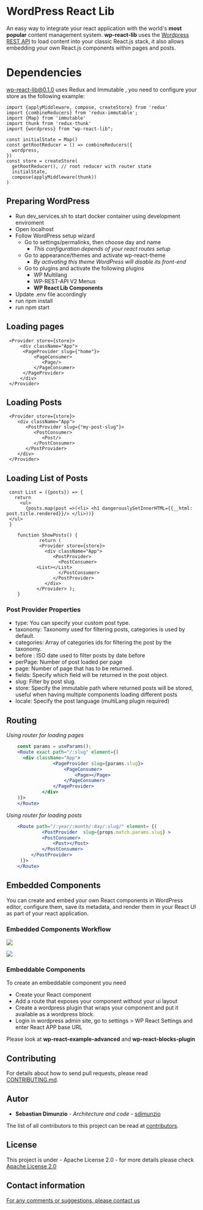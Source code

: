 # WordPress React Lib

An easy way to integrate your react application with the world's **most popular** content management system. **wp-react-lib** uses the [Wordpress REST API](https://developer.wordpress.org/rest-api/) to load content into your classic React.js stack, it also allows embedding your own React.js components within pages and posts.

# Dependencies

wp-react-lib@0.1.0 uses Redux and Immutable , you need to configure your store as the following example:

    import {applyMiddleware, compose, createStore} from 'redux'
    import {combineReducers} from 'redux-immutable';
    import {Map} from 'immutable'
    import thunk from 'redux-thunk'
    import {wordpress} from "wp-react-lib";

    const initialState = Map()
    const getRootReducer = () => combineReducers({
      wordpress,
    })
    const store = createStore(
      getRootReducer(), // root reducer with router state
      initialState,
      compose(applyMiddleware(thunk))
    )

## Preparing WordPress

- Run dev_services.sh to start docker container using development enviroment
- Open localhost
- Follow WordPress setup wizard
  - Go to settings/permalinks, then choose day and name
    - _This configuration depends of your react routes setup_
  - Go to appearance/themes and activate wp-react-theme
    - _By activating this theme WordPress will disable its front-end_
  - Go to plugins and activate the following plugins
    - WP Multilang
    - WP-REST-API V2 Menus
    - **WP React Lib Components**
- Update .env file accordingly
- run npm install
- run npm start

## Loading pages

     <Provider store={store}>
         <div className="App">
    	  <PageProvider slug={"home"}>
    		  <PageConsumer>
    			 <Page/>
    		  </PageConsumer>
    	  </PageProvider>
         </div>
     </Provider>

## Loading Posts

     <Provider store={store}>
        <div className="App">
           <PostProvider slug={"my-post-slug"}>
              <PostConsumer>
                 <Post/>
              </PostConsumer>
           </PostProvider>
        </div>
     </Provider>

## Loading List of Posts

     const List = ({posts}) => {
       return
         <ul>
           {posts.map(post =>(<li> <h1 dangerouslySetInnerHTML={{__html: post.title.rendered}}/> </li>))}
     </ul>
     }

        function ShowPosts() {
                return (
                <Provider store={store}>
                  <div className="App">
                     <PostProvider>
                       <PostConsumer>
    		   <List></List>
                       </PostConsumer>
                     </PostProvider>
                  </div>
               </Provider> );
    	}

### Post Provider Properties

- type: You can specify your custom post type.
- taxonomy: Taxonomy used for filtering posts, categories is used by default.
- categories: Array of categories ids for filtering the post by the taxonomy.
- before : ISO date used to filter posts by date before
- perPage: Number of post loaded per page
- page: Number of page that has to be returned.
- fields: Specify which field will be returned in the post object.
- slug: Filter by post slug.
- store: Specify the immutable path where returned posts will be stored, useful when having multiple components loading different posts
- locale: Specify the post language (multiLang plugin required)

## Routing

_Using router for loading pages_

```jsx
    const params = useParams();
    <Route exact path="/:slug" element={(
      <div className="App">
			     <PageProvider slug={params.slug}>
				     <PageConsumer>
					     <Page></Page>
				     </PageConsumer>
			     </PageProvider>
		     </div>
	)}>
    </Route>
  ```

*Using router for loading posts*
```jsx
    <Route path="/:year/:month/:day/:slug/" element= {(
             <PostProvider  slug={props.match.params.slug} >
		     <PostConsumer>
			     <Post></Post>
		     </PostConsumer>
	     </PostProvider>
	 )}>
    </Route>
```


## Embedded Components

You can  create and embed your own React components in WordPress editor, configure them, save its metadata, and render them in your React UI as part of your react application.

### Embedded Components Workflow

![](docs/flow1.png)

![](docs/flow2.png)
### Embeddable Components
To create an embeddable component you need
- Create your React component
- Add a route that exposes your component without your ui layout
- Create a wordpress plugin that wraps your component and put it available as a wordpress block.
- Login in wordpress admin site, go to settings > WP React Settings and enter React APP base URL

Please look at **wp-react-example-advanced** and **wp-react-blocks-plugin**

## Contributing

For details about how to send pull requests, please read [CONTRIBUTING.md](https://github.com/devgateway/wp-react-lib/blob/main/CONTRIBUTING.md).

## Autor

* **Sebastian Dimunzio** - *Architecture and code* - [sdimunzio](https://github.com/sdimunzio)

The list of all contributors to this project can be read at [contributors](https://github.com/devgateway/wp-react-lib/graphs/contributors).

## License

This project is under - Apache License 2.0 - for more details please check [Apache License 2.0](https://www.apache.org/licenses/LICENSE-2.0)

## Contact information

[For any comments or suggestions, please contact us](mailto:info@developmentgateway.org "Development Gateway's Email")
````
